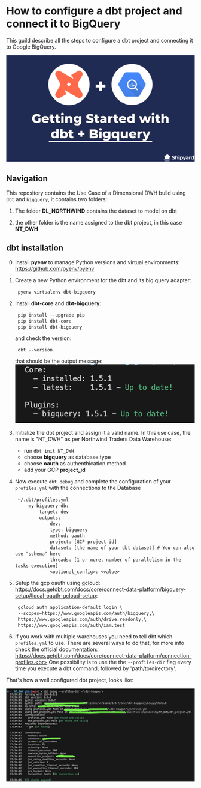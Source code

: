 # How to configure a dbt project and connect it to BigQuery

This guild describe all the steps to configure a dbt project and connecting it to Google BigQuery.<br>

![Alt text](/png/dbt-Core-Bigquery-Blog-Image.png)


## Navigation


This repository contains the Use Case of a Dimensional DWH build using `dbt` and `bigquery`, it contains two folders: <br> 

1. The folder __DL_NORTHWIND__ contains the dataset to model on dbt

2. the other folder is the name assigned to the dbt project, in this case __NT_DWH__


## dbt installation


0. Install __pyenv__ to manage Python versions and virtual environments: https://github.com/pyenv/pyenv 


1. Create a new Python environment for the dbt and its big query adapter:<br> 


        pyenv virtualenv dbt-bigquery


2. Install __dbt-core__ and __dbt-bigquery__:<br>


        pip install --upgrade pip
        pip install dbt-core
        pip install dbt-bigquery

    
    and check the version:<br>


        dbt --version


    that should be the output message:<br>
    ![Alt text](  /png/dbt%20version.png)


4. Initialize the dbt project and assign it a valid name. In this use case, the name is "NT_DWH" as per Northwind Traders Data Warehouse:<br>


    - run `dbt init NT_DWH`
    - choose __bigquery__ as database type
    - choose __oauth__ as authenthication method
    - add your GCP __project_id__


5. Now execute `dbt debug` and complete the configuration of your `profiles.yml` with the connections to the Database   


        ~/.dbt/profiles.yml
            my-bigquery-db:
                target: dev
                outputs:
                    dev:
                    type: bigquery
                    method: oauth
                    project: [GCP project id]
                    dataset: [the name of your dbt dataset] # You can also use "schema" here
                    threads: [1 or more, number of parallelism in the tasks execution]
                    <optional_config>: <value>


6. Setup the gcp oauth using gcloud: https://docs.getdbt.com/docs/core/connect-data-platform/bigquery-setup#local-oauth-gcloud-setup:


        gcloud auth application-default login \
        --scopes=https://www.googleapis.com/auth/bigquery,\
        https://www.googleapis.com/auth/drive.readonly,\
        https://www.googleapis.com/auth/iam.test


7. If you work with multiple warehouses you need to tell dbt which `profiles.yml` to use. There are several ways to do that, for more info check the official documentation: https://docs.getdbt.com/docs/core/connect-data-platform/connection-profiles.<br>
One possibility is to use the the `--profiles-dir` flag every time you execute a dbt command, followed by 'path/to/directory'.<br>


That's how a well configured dbt project, looks like:


![Alt text](/png/dbt%20debug.png)

